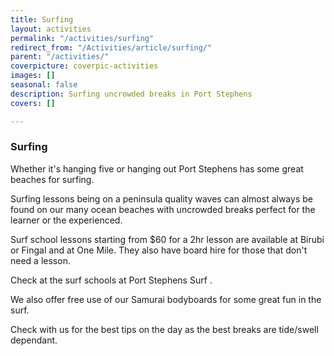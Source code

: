 ```yaml
---
title: Surfing
layout: activities
permalink: "/activities/surfing"
redirect_from: "/Activities/article/surfing/"
parent: "/activities/"
coverpicture: coverpic-activities
images: []
seasonal: false
description: Surfing uncrowded breaks in Port Stephens
covers: []

---
```

### Surfing

Whether it's hanging five or hanging out Port Stephens has some great beaches for surfing.

Surfing lessons being on a peninsula quality waves can almost always be found on our many ocean beaches with uncrowded breaks perfect for the learner or the experienced.

Surf school lessons starting from $60 for a 2hr lesson are available at Birubi or Fingal and at One Mile. They also have board hire for those that don't need a lesson.

Check at the surf schools at Port Stephens Surf .

We also offer free use of our Samurai bodyboards for some great fun in the surf.

Check with us for the best tips on the day as the best breaks are tide/swell dependant.